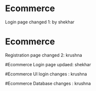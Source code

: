 # Ecommerce
Login page changed 1: by shekhar

# Ecommerce 
Registration page changed 2: krushna


#Ecommerce
Login page updaed: shekhar 

#Ecommerce
UI login changes : krushna

#Ecommerce
Database changes : krushna